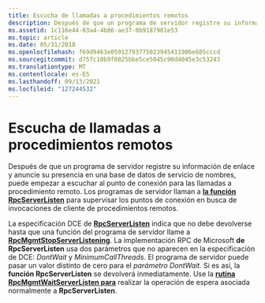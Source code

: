 ```yaml
---
title: Escucha de llamadas a procedimientos remotos
description: Después de que un programa de servidor registre su información de enlace y anuncie su presencia en una base de datos de servicio de nombres, puede empezar a escuchar al punto de conexión para las llamadas a procedimiento remoto.
ms.assetid: 1c116e44-03a4-4b86-ae37-0b9187981e53
ms.topic: article
ms.date: 05/31/2018
ms.openlocfilehash: f69d9463e0591279377502394541190be685cccd
ms.sourcegitcommit: d75fc10b9f0825bbe5ce5045c90d4045e3c53243
ms.translationtype: MT
ms.contentlocale: es-ES
ms.lasthandoff: 09/13/2021
ms.locfileid: "127244532"
---
```

# <a name="listening-for-remote-procedure-calls"></a>Escucha de llamadas a procedimientos remotos

Después de que un programa de servidor registre su información de enlace y anuncie su presencia en una base de datos de servicio de nombres, puede empezar a escuchar al punto de conexión para las llamadas a procedimiento remoto. Los programas de servidor llaman a [**la función RpcServerListen**](/windows/desktop/api/Rpcdce/nf-rpcdce-rpcserverlisten) para supervisar los puntos de conexión en busca de invocaciones de cliente de procedimientos remotos.

La especificación DCE de [**RpcServerListen**](/windows/desktop/api/Rpcdce/nf-rpcdce-rpcserverlisten) indica que no debe devolverse hasta que una función del programa de servidor llame a [**RpcMgmtStopServerListening**](/windows/desktop/api/Rpcdce/nf-rpcdce-rpcmgmtstopserverlistening). La implementación RPC de Microsoft **de RpcServerListen** usa dos parámetros que no aparecen en la especificación de DCE: *DontWait* y *MinimumCallThreads*. El programa de servidor puede pasar un valor distinto de cero para el *parámetro DontWait.* Si es así, la **función RpcServerListen** se devolverá inmediatamente. Use la [**rutina RpcMgmtWaitServerListen para**](/windows/desktop/api/Rpcdce/nf-rpcdce-rpcmgmtwaitserverlisten) realizar la operación de espera asociada normalmente a **RpcServerListen**.

 

 




